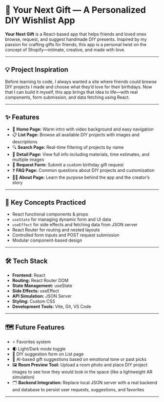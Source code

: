# 🎁 Your Next Gift — A Personalized DIY Wishlist App

**Your Next Gift** is a React-based app that helps friends and loved ones browse, request, and suggest handmade DIY presents. Inspired by my passion for crafting gifts for friends, this app is a personal twist on the concept of Shopify—intimate, creative, and made with love.

---

## 💡 Project Inspiration

Before learning to code, I always wanted a site where friends could browse DIY projects I made and choose what they’d love for their birthdays. Now that I can build it myself, this app brings that idea to life—with real components, form submission, and data fetching using React.

---

## ✨ Features

- 📄 **Home Page:** Warm intro with video background and easy navigation
- 📋 **List Page:** Browse all available DIY projects with images and descriptions
- 🔍 **Search Page:** Real-time filtering of projects by name
- 🔎 **Detail Page:** View full info including materials, time estimates, and multiple images
- 📨 **Request Form:** Submit a custom birthday gift request
- ❓ **FAQ Page:** Common questions about DIY projects and customization
- 👩‍🎨 **About Page:** Learn the purpose behind the app and the creator’s story

---

## 🧠 Key Concepts Practiced

- React functional components & props
- `useState` for managing dynamic form and UI data
- `useEffect` for side effects and fetching data from JSON server
- React Router for routing and nested layouts
- Controlled form inputs and POST request submission
- Modular component-based design

---

## 🛠 Tech Stack

- **Frontend:** React
- **Routing:** React Router DOM
- **State Management:** useState
- **Side Effects:** useEffect
- **API Simulation:** JSON Server
- **Styling:** Custom CSS
- **Development Tools:** Vite, Git, VS Code

---

## 🗺 Future Features

- ⭐ Favorites system
- 🌒 Light/Dark mode toggle
- 📝 DIY suggestion form on List page
- 🧠 AI-based gift suggestions based on emotional tone or past picks
- 🖼 **Room Preview Tool:** Upload a room photo and place DIY project images to see how they would look in the space (like a lightweight AR simulation)
- 🗂 **Backend Integration:** Replace local JSON server with a real backend and database to persist user requests, suggestions, and favorites  

---
